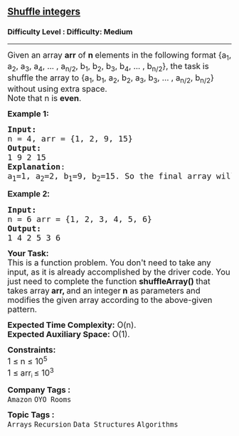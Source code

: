 <h2><a href="https://www.geeksforgeeks.org/problems/shuffle-integers2401/1?page=2&difficulty=Medium&status=unsolved,attempted&sortBy=accuracy">Shuffle integers</a></h2><h3>Difficulty Level : Difficulty: Medium</h3><hr><div class="problems_problem_content__Xm_eO"><p><span style="font-size: 18px;">Given an array <strong>arr</strong>&nbsp;of <strong>n </strong>elements in the following format {a<sub>1</sub>, a<sub>2</sub>, a<sub>3</sub>, a<sub>4</sub>, ... , a<sub>n/2</sub>, b<sub>1</sub>, b<sub>2</sub>, b<sub>3</sub>, b<sub>4</sub>, ... , b<sub>n/2</sub>}, the task is shuffle the array to {a<sub>1</sub>, b<sub>1</sub>, a<sub>2</sub>, b<sub>2</sub>, a<sub>3</sub>, b<sub>3</sub>, ... , a<sub>n/2</sub>, b<sub>n/2</sub>} without using extra space.<br>Note that n is <strong>even</strong>.</span></p>
<p><span style="font-size: 18px;"><strong>Example 1:</strong></span></p>
<pre><span style="font-size: 18px;"><strong>Input: <br></strong>n = 4, arr = {1, 2, 9, 15}
<strong>Output:</strong>  <br>1 9 2 15
<strong>Explanation</strong>: <br>a<sub>1</sub>=1, a<sub>2</sub>=2, b<sub>1</sub>=9, b<sub>2</sub>=15. So the final array will be: a<sub>1</sub>, b<sub>1</sub>, a<sub>2</sub>, b<sub>2</sub> = {1,9,2,15}.</span></pre>
<p><span style="font-size: 18px;"><strong style="font-family: sans-serif; white-space: normal;">Example 2:</strong><strong><br></strong></span></p>
<pre><span style="font-size: 18px;"><strong>Input:&nbsp;<br></strong></span><span style="font-size: 18px;">n = 6 arr = {1, 2, 3, 4, 5, 6} <br></span><span style="font-size: 18px;"><strong>Output:</strong>&nbsp;<br>1 4 2 5 3 6</span></pre>
<p><span style="font-size: 18px;"><strong>Your Task:</strong><br>This is a function problem. You don't need to take any input, as it is already accomplished by the driver code. You just need to complete the function <strong>shuffleArray() </strong>that takes array<strong> arr, </strong>and an integer<strong> n</strong>&nbsp;as parameters and modifies the given array according to the above-given pattern.</span></p>
<p><span style="font-size: 18px;"><strong>Expected Time Complexity:</strong> O(n).<br><strong>Expected Auxiliary Space:</strong> O(1).</span></p>
<p><span style="font-size: 18px;"><strong>Constraints:</strong><br>1 ≤ n ≤ 10<sup>5</sup><br></span><span style="font-size: 18px;">1 ≤ arr</span><sub>i </sub><span style="font-size: 18px;">≤ 10<sup>3</sup></span></p></div><p><span style=font-size:18px><strong>Company Tags : </strong><br><code>Amazon</code>&nbsp;<code>OYO Rooms</code>&nbsp;<br><p><span style=font-size:18px><strong>Topic Tags : </strong><br><code>Arrays</code>&nbsp;<code>Recursion</code>&nbsp;<code>Data Structures</code>&nbsp;<code>Algorithms</code>&nbsp;
